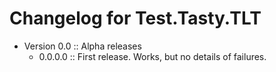 # Changelog for Test.Tasty.TLT

- Version 0.0 :: Alpha releases
  - 0.0.0.0 :: First release.  Works, but no details of failures.
